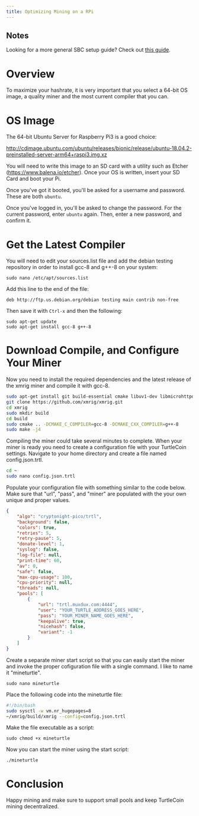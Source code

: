 ```yaml
---
title: Optimizing Mining on a RPi
---
```


## Notes

Looking for a more general SBC setup guide? Check out [this guide](Mining-with-SBC).

# Overview

To maximize your hashrate, it is very important that you select a 64-bit OS image, a quality miner and the most current compiler that you can.

# OS Image
The 64-bit Ubuntu Server for Raspberry Pi3 is a good choice:

http://cdimage.ubuntu.com/ubuntu/releases/bionic/release/ubuntu-18.04.2-preinstalled-server-arm64+raspi3.img.xz

You will need to write this image to an SD card with a utility such as Etcher (https://www.balena.io/etcher). Once your OS is written, insert your SD Card and boot your Pi.

Once you've got it booted, you'll be asked for a username and password. These are both `ubuntu`.

Once you've logged in, you'll be asked to change the password. For the current password, enter `ubuntu` again. Then, enter a new password, and confirm it.

# Get the Latest Compiler

You will need to edit your sources.list file and add the debian testing repository in order to install gcc-8 and g++-8 on your system:

``` 
sudo nano /etc/apt/sources.list
```
Add this line to the end of the file:

`deb http://ftp.us.debian.org/debian testing main contrib non-free`

Then save it with `Ctrl-x` and then the following:

```
sudo apt-get update
sudo apt-get install gcc-8 g++-8
```

# Download Compile, and Configure Your Miner

Now you need to install the required dependencies and the latest release of the xmrig miner and compile it with gcc-8.

```bash
sudo apt-get install git build-essential cmake libuv1-dev libmicrohttpd-dev libssl-dev
git clone https://github.com/xmrig/xmrig.git
cd xmrig
sudo mkdir build
cd build
sudo cmake .. -DCMAKE_C_COMPILER=gcc-8 -DCMAKE_CXX_COMPILER=g++-8
sudo make -j4
```

Compiling the miner could take several minutes to complete. When your miner is ready you need to create a configuration file with your TurtleCoin settings. Navigate to your home directory and create a file named config.json.trtl.

```bash
cd ~
sudo nano config.json.trtl
```

Populate your configuration file with something similar to the code below. Make sure that "url", "pass", and "miner" are populated with the your own unique and proper values.

```json
{
    "algo": "cryptonight-pico/trtl",
    "background": false,
    "colors": true,
    "retries": 5,
    "retry-pause": 5,
    "donate-level": 1,
    "syslog": false,
    "log-file": null,
    "print-time": 60,
    "av": 0,
    "safe": false,
    "max-cpu-usage": 100,
    "cpu-priority": null,
    "threads": null,
    "pools": [
        {
            "url": "trtl.muxdux.com:4444",
            "user": "YOUR_TURTLE_ADDRESS_GOES_HERE",
            "pass": "YOUR_MINER_NAME_GOES_HERE",
            "keepalive": true,
            "nicehash": false,
            "variant": -1
        }
    ]
}
```

Create a separate miner start script so that you can easily start the miner and invoke the proper cofiguration file with a single command. I like to name it "mineturtle".

```
sudo nano mineturtle
```

Place the following code into the mineturtle file:

```bash
#!/bin/bash
sudo sysctl -w vm.nr_hugepages=8
~/xmrig/build/xmrig --config=config.json.trtl
```

Make the file executable as a script:

```
sudo chmod +x mineturtle
```

Now you can start the miner using the start script:

```
./mineturtle
```

# Conclusion

Happy mining and make sure to support small pools and keep TurtleCoin mining decentralized.


